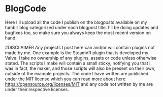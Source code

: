 # BlogCode
Here I'll upload all the code I publish on the blogposts available on my tumblr blog categorized under each blogpost title. I'll be doing updates and bugfixes too, so make sure you always keep the most recent version on hand. 


#DISCLAIMER
Any projects I post here can and/or will contain plugins not made by me. One example is the SteamVR plugin that is developed my Valve. I take no ownership of any plugins, assets or code unless otherwise stated. The scripts I make will contain a small sticky, notifying you that I, was in fact, the maker, and those scripts will also be present on their own, outside of the example projects. The code I have written are published under the MIT license which you can read more about here: https://opensource.org/licenses/MIT and any code not written by me are under their respective licenses.
